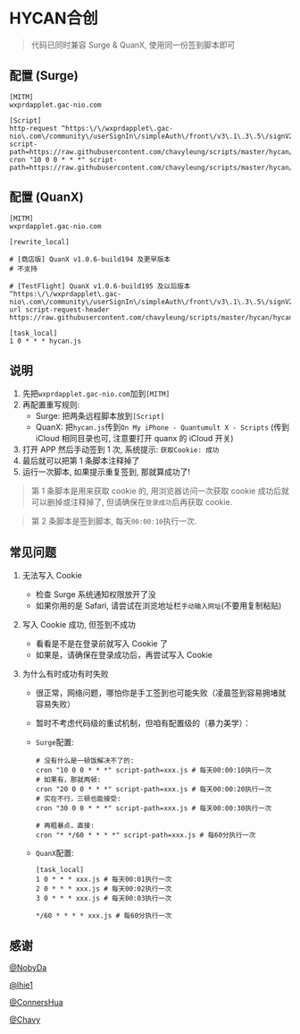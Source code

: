 # HYCAN合创

> 代码已同时兼容 Surge & QuanX, 使用同一份签到脚本即可

## 配置 (Surge)

```properties
[MITM]
wxprdapplet.gac-nio.com

[Script]
http-request ^https:\/\/wxprdapplet\.gac-nio\.com\/community\/userSignIn\/simpleAuth\/front\/v3\.1\.3\.5\/signV2$ script-path=https://raw.githubusercontent.com/chavyleung/scripts/master/hycan/hycan.cookie.js
cron "10 0 0 * * *" script-path=https://raw.githubusercontent.com/chavyleung/scripts/master/hycan/hycan.js
```

## 配置 (QuanX)

```properties
[MITM]
wxprdapplet.gac-nio.com

[rewrite_local]

# [商店版] QuanX v1.0.6-build194 及更早版本
# 不支持

# [TestFlight] QuanX v1.0.6-build195 及以后版本
^https:\/\/wxprdapplet\.gac-nio\.com\/community\/userSignIn\/simpleAuth\/front\/v3\.1\.3\.5\/signV2$ url script-request-header https://raw.githubusercontent.com/chavyleung/scripts/master/hycan/hycan.cookie.js

[task_local]
1 0 * * * hycan.js
```

## 说明

1. 先把`wxprdapplet.gac-nio.com`加到`[MITM]`
2. 再配置重写规则:
   - Surge: 把两条远程脚本放到`[Script]`
   - QuanX: 把`hycan.js`传到`On My iPhone - Quantumult X - Scripts` (传到 iCloud 相同目录也可, 注意要打开 quanx 的 iCloud 开关)
3. 打开 APP 然后手动签到 1 次, 系统提示: `获取Cookie: 成功`
4. 最后就可以把第 1 条脚本注释掉了
5. 运行一次脚本, 如果提示重复签到, 那就算成功了!

> 第 1 条脚本是用来获取 cookie 的, 用浏览器访问一次获取 cookie 成功后就可以删掉或注释掉了, 但请确保在`登录成功`后再获取 cookie.

> 第 2 条脚本是签到脚本, 每天`00:00:10`执行一次.

## 常见问题

1. 无法写入 Cookie

   - 检查 Surge 系统通知权限放开了没
   - 如果你用的是 Safari, 请尝试在浏览地址栏`手动输入网址`(不要用复制粘贴)

2. 写入 Cookie 成功, 但签到不成功

   - 看看是不是在登录前就写入 Cookie 了
   - 如果是，请确保在登录成功后，再尝试写入 Cookie

3. 为什么有时成功有时失败

   - 很正常，网络问题，哪怕你是手工签到也可能失败（凌晨签到容易拥堵就容易失败）
   - 暂时不考虑代码级的重试机制，但咱有配置级的（暴力美学）：

   - `Surge`配置:

     ```properties
     # 没有什么是一顿饭解决不了的:
     cron "10 0 0 * * *" script-path=xxx.js # 每天00:00:10执行一次
     # 如果有，那就两顿:
     cron "20 0 0 * * *" script-path=xxx.js # 每天00:00:20执行一次
     # 实在不行，三顿也能接受:
     cron "30 0 0 * * *" script-path=xxx.js # 每天00:00:30执行一次

     # 再粗暴点，直接:
     cron "* */60 * * * *" script-path=xxx.js # 每60分执行一次
     ```

   - `QuanX`配置:

     ```properties
     [task_local]
     1 0 * * * xxx.js # 每天00:01执行一次
     2 0 * * * xxx.js # 每天00:02执行一次
     3 0 * * * xxx.js # 每天00:03执行一次

     */60 * * * * xxx.js # 每60分执行一次
     ```

## 感谢

[@NobyDa](https://github.com/NobyDa)

[@lhie1](https://github.com/lhie1)

[@ConnersHua](https://github.com/ConnersHua)

[@Chavy](https://github.com/chavyleung)